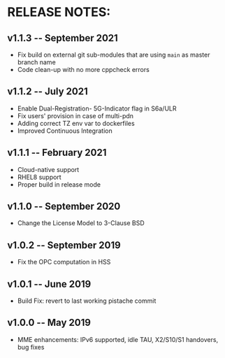 # RELEASE NOTES: #

## v1.1.3 -- September 2021 ##

* Fix build on external git sub-modules that are using `main` as master branch name
* Code clean-up with no more cppcheck errors

## v1.1.2 -- July 2021 ##

* Enable Dual-Registration- 5G-Indicator flag in S6a/ULR
* Fix users' provision in case of multi-pdn
* Adding correct TZ env var to dockerfiles
* Improved Continuous Integration

## v1.1.1 -- February 2021 ##

*  Cloud-native support
*  RHEL8 support
*  Proper build in release mode

## v1.1.0 -- September 2020 ##

* Change the License Model to 3-Clause BSD

## v1.0.2 -- September 2019 ##

* Fix the OPC computation in HSS

## v1.0.1 -- June 2019 ##

* Build Fix: revert to last working pistache commit

## v1.0.0 -- May 2019 ##

* MME enhancements: IPv6 supported, idle TAU, X2/S10/S1 handovers, bug fixes

